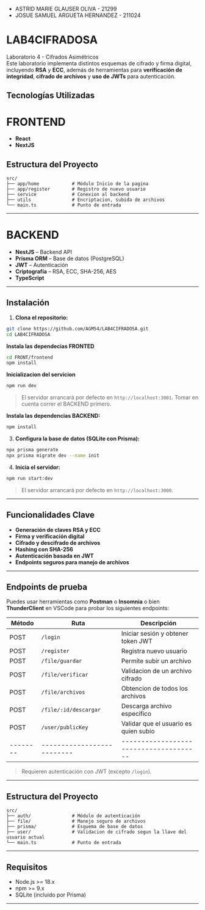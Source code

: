 - ASTRID MARIE GLAUSER OLIVA - 21299
- JOSUE SAMUEL ARGUETA HERNANDEZ - 211024

# LAB4CIFRADOSA

Laboratorio 4 - Cifrados Asimétricos  
Este laboratorio implementa distintos esquemas de cifrado y firma digital, incluyendo **RSA** y **ECC**, además de herramientas para **verificación de integridad**, **cifrado de archivos** y **uso de JWTs** para autenticación.

## Tecnologías Utilizadas

# FRONTEND
- **React**
- **NextJS** 


## Estructura del Proyecto

```
src/
├── app/home            # Módulo Inicio de la pagina
├── app/register        # Registro de nuevo usuario
├── service             # Conexion al backend
├── utils               # Encriptacion, subida de archivos
└── main.ts             # Punto de entrada
```
---


# BACKEND
- **NestJS** – Backend API
- **Prisma ORM** – Base de datos (PostgreSQL)
- **JWT** – Autenticación
- **Criptografía** – RSA, ECC, SHA-256, AES
- **TypeScript**

---

## Instalación

1. **Clona el repositorio:**

```bash
git clone https://github.com/AGM54/LAB4CIFRADOSA.git
cd LAB4CIFRADOSA
```

**Instala las dependecias FRONTED**
```bash
cd FRONT/frontend
npm install
```
**Inicializacion del servicion**
```bash
npm run dev
```

> El servidor arrancará por defecto en `http://localhost:3001`. Tomar en cuenta correr el BACKEND primero.

**Instala las dependencias BACKEND:**

```bash
npm install
```

3. **Configura la base de datos (SQLite con Prisma):**

```bash
npx prisma generate
npx prisma migrate dev --name init
```

4. **Inicia el servidor:**

```bash
npm run start:dev
```

> El servidor arrancará por defecto en `http://localhost:3000`.

---

## Funcionalidades Clave

- **Generación de claves RSA y ECC**
- **Firma y verificación digital**
- **Cifrado y descifrado de archivos**
- **Hashing con SHA-256**
- **Autenticación basada en JWT**
- **Endpoints seguros para manejo de archivos**

---

## Endpoints de prueba

Puedes usar herramientas como **Postman** o **Insomnia** o bien **ThunderClient** en VSCode para probar los siguientes endpoints:

| Método | Ruta                     | Descripción                          |
|--------|--------------------------|--------------------------------------|
| POST   | `/login`                 | Iniciar sesión y obtener token JWT   |
| POST   | `/register`              | Registra nuevo usuario               |
| POST   | `/file/guardar`          | Permite subir un archivo             |
| POST   | `/file/verificar`        | Validacion de un archivo cifrado     |
| POST   | `/file/archivos`         | Obtencion de todos los archivos      |
| POST   | `/file/:id/descargar`    | Descarga archivo especifico          |
| POST   | `/user/publicKey`        | Validar que el usuario es quien subio|
|--------|--------------------------|--------------------------------------|

> Requieren autenticación con JWT (excepto `/login`).

---

## Estructura del Proyecto

```
src/
├── auth/               # Módulo de autenticación
├── file/               # Manejo seguro de archivos
├── prisma/             # Esquema de base de datos
├── user/               # Validacion de cifrado segun la llave del usuario actual
└── main.ts             # Punto de entrada
```

---

## Requisitos

- Node.js >= 18.x
- npm >= 9.x
- SQLite (incluido por Prisma)

---
